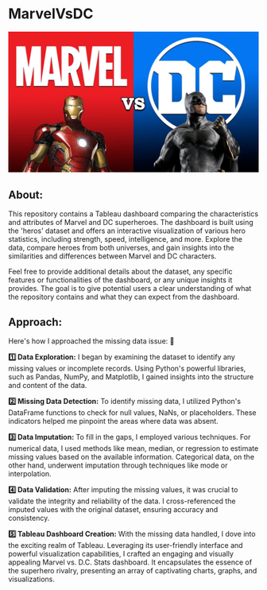 # MarvelVsDC

![M Vs DC](maxresdefault.jpg)

## About:
This repository contains a Tableau dashboard comparing the characteristics and attributes of Marvel and DC superheroes. The dashboard is built using the 'heros' dataset and offers an interactive visualization of various hero statistics, including strength, speed, intelligence, and more. Explore the data, compare heroes from both universes, and gain insights into the similarities and differences between Marvel and DC characters.

Feel free to provide additional details about the dataset, any specific features or functionalities of the dashboard, or any unique insights it provides. The goal is to give potential users a clear understanding of what the repository contains and what they can expect from the dashboard.

## Approach:
Here's how I approached the missing data issue: 💪

**1️⃣ Data Exploration:** I began by examining the dataset to identify any missing values or incomplete records. Using Python's powerful libraries, such as Pandas, NumPy, and Matplotlib, I gained insights into the structure and content of the data.

**2️⃣ Missing Data Detection:** To identify missing data, I utilized Python's DataFrame functions to check for null values, NaNs, or placeholders. These indicators helped me pinpoint the areas where data was absent.

**3️⃣ Data Imputation:** To fill in the gaps, I employed various techniques. For numerical data, I used methods like mean, median, or regression to estimate missing values based on the available information. Categorical data, on the other hand, underwent imputation through techniques like mode or interpolation.

**4️⃣ Data Validation:** After imputing the missing values, it was crucial to validate the integrity and reliability of the data. I cross-referenced the imputed values with the original dataset, ensuring accuracy and consistency.

**5️⃣ Tableau Dashboard Creation:** With the missing data handled, I dove into the exciting realm of Tableau. Leveraging its user-friendly interface and powerful visualization capabilities, I crafted an engaging and visually appealing Marvel vs. D.C. Stats dashboard. It encapsulates the essence of the superhero rivalry, presenting an array of captivating charts, graphs, and visualizations.
